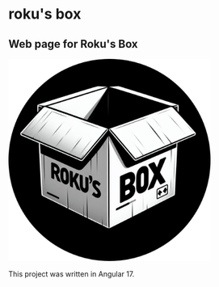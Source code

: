 # roku's box

## Web page for Roku's Box

<img width="400" src="src/assets/rokusbox.png" alt="Roku's Box image">

This project was written in Angular 17.
